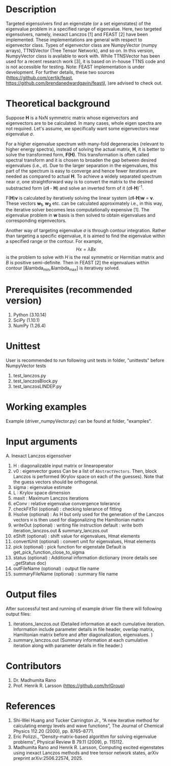 # Description
Targeted eigensolvers find an eigenstate (or a set eigenstates) of the eigenvalue problem in a specified range of eigenvalue.
Here, two targeted eigensolvers, namely, inexact Lanczos [1] and FEAST [2] have been implemented.
These implementations are general with respect to eigenvector class. Types of eigenvector class are
NumpyVector (numpy arrays), TTNSVector (Tree Tensor Network), and so on. In this version, NumpyVector
class is available to work with. While TTNSVector has been used for a recent research work [3],
it is based on in-house TTNS code and is not accessible for testing. 
Note: FEAST implementation is under development. For further details, 
these two sources (https://github.com/certik/feast, https://github.com/brendanedwardgavin/feastjl, )are advised to check out. 

# Theoretical background
Suppose **H** is a NxN symmetric matrix whose eigenvectors and eigenvectors are to be calculated. 
In many cases, whole eigen spectra are not required. Let's assume, we specifically want some eigenvectors near eigenvalue $\sigma$.

For a higher eigenvalue spectrum with many-fold degeneracies (relevant to higher energy spectra), instead of solving the actual
matrix, **H**, it is better to solve the transformed form, **F(H)**. 
This transformation is often called spectral transform and it is chosen to broaden the gap between desired eigenvalues (i.e., $\sigma$). 
Due to the larger separation in the eigenvalues, this part of the spectrum is easy to converge and hence fewer iterations are needed as compared to actual **H**.
To achieve a widely separated spectrum near $\sigma$, one straightforward way is to convert the matrix to the desired substracted form ($\sigma$**I** - **H**) and solve an inverted form of it ($\sigma$**I**-**H**)<sup>-1</sup>.

F(**H**)**v** is calculated by iteratively solving the linear system ($\sigma$**I**-**H**)**w** = **v**. 
These vectors **w<sub>1</sub>**, **w<sub>2</sub>** etc. can be calculated approximately i.e., in this way, the iterative solver becomes less computationally expensive [1].
The eigenvalue problem in **w** basis is then solved to obtain eigenvalues and corresponding eigenvectors.

Another way of targeting eigenvalue $\sigma$ is through contour integration.
Rather than targeting a specific eigenvalue, it is aimed to find the eigenvalue within a specified range or the contour.
For example, $$Hx=\lambda Bx$$ is the problem to solve with $H$ is the real symmetric or Hermitian matrix and $B$ is positive semi-definite.
Then in FEAST [2] the eigenvalues within contour [&lambda<sub>min</sub>,&lambda<sub>max</sub>] is iterativey solved.

# Prerequisites (recommended version)
1. Python (3.10.14)
2. SciPy (1.10.1)
3. NumPy (1.26.4)

# Unittest
User is recommended to run following unit tests in folder, "unittests" before NumpyVector tests
1. test_lanczos.py 
2. test_lanczosBlock.py
3. test_lanczosLINDEP.py

# Working examples
Example (driver_numpyVector.py) can be found at folder, "examples".

# Input arguments
A. Inexact Lanczos eigensolver
1. H  		: diagonalizable input matrix or linearoperator
2. v0 		: eigenvector guess
     		  Can be a list of `AbstractVectors`.
     		  Then, block Lanczos is performed (Krylov space on each of the guesses).
     		  Note that the guess vectors should be orthogonal.
3. sigma 		: eigenvalue estimate
4. L  		: Krylov space dimension
5. maxit 		: Maximum Lanczos iterations
6. eConv 		: relative eigenvalue convergence tolerance
7. checkFitTol 
(optional) 	: checking tolerance of fitting
8. Hsolve
 (optional) 	: As H but only used for the generation of the Lanczos vectors
                  `H` is then used for diagonalizing the Hamiltonian matrix
9. writeOut
(optional) 	: writing file instruction
             	  default : write both iteration_lanczos.out & summary_lanczos.out
10. eShift 
(optional) 	: shift value for eigenvalues, Hmat elements
11. convertUnit 
(optional) 	: convert unit for eigenvalues, Hmat elements
12. pick 
(optional) 	: pick function for eigenstate
                  Default is get_pick_function_close_to_sigma
13. status 
(optional) 	: Additional information dictionary
                  (more details see _getStatus doc)
14. outFileName 
(optional)	: output file name
15. summaryFileName
(optional)	: summary file name

# Output files
After successful test and running of example driver file there will following output files:
1. iterations_lanczos.out (Detailed information at each cumulative iteration. Information include
parameter details in file header, overlap matrix, Hamiltonian matrix before and after diagonalization, eigenvalues. )
2. summary_lanczos.out (Summary information at each cumulative iteration along with parameter details in file header.)

# Contributors
1. Dr. Madhumita Rano
2. Prof. Henrik R. Larsson (https://github.com/hrlGroup)

# References
1. Shi-Wei Huang and Tucker Carrington Jr., “A new iterative method for calculating energy levels and
wave functions”, The Journal of Chemical Physics 112.20 (2000), pp. 8765–8771.
2. Eric Polizzi., “Density-matrix-based algorithm for solving eigenvalue problems”, Physical Review B
79.11 (2009), p. 115112.
3. Madhumita Rano and Henrik R. Larsson, Computing excited eigenstates using inexact Lanczos methods and tree tensor network states, 
arXiv preprint arXiv:2506.22574, 2025. 
